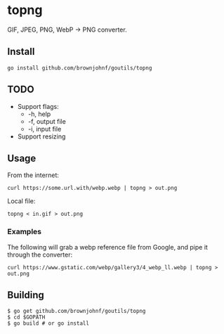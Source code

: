 # topng

GIF, JPEG, PNG, WebP -> PNG converter.

## Install

```
go install github.com/brownjohnf/goutils/topng
```

## TODO

* Support flags:
  * -h, help
  * -f, output file
  * -i, input file
* Support resizing

## Usage

From the internet:

```
curl https://some.url.with/webp.webp | topng > out.png
```

Local file:

```
topng < in.gif > out.png
```

### Examples

The following will grab a webp reference file from Google, and pipe it through
the converter:

```
curl https://www.gstatic.com/webp/gallery3/4_webp_ll.webp | topng > out.png
```

## Building

```
$ go get github.com/brownjohnf/goutils/topng
$ cd $GOPATH
$ go build # or go install
```

